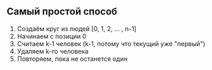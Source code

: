 ## Самый простой способ

1. Создаём круг из людей [0, 1, 2, ... , n-1]
2. Начинаем с позиции 0
3. Считаем k-1 человек (k-1, потому что текущий уже "первый")
4. Удаляем k-го человека
5. Повторяем, пока не останется один
